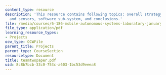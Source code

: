 ```yaml
---
content_type: resource
description: 'This resource contains following topics: overall strategy, mechanisms
  and sensors, software sub-system, and conclusions.'
file: /media/courses/6-186-mobile-autonomous-systems-laboratory-january-iap-2005/8c8b7bcb33c0753ca6031bc53d9eeea8_teamtwopaper.pdf
file_type: application/pdf
learning_resource_types:
- Projects
ocw_type: OCWFile
parent_title: Projects
parent_type: CourseSection
resourcetype: Document
title: teamtwopaper.pdf
uid: 8c8b7bcb-33c0-753c-a603-1bc53d9eeea8
---
```

